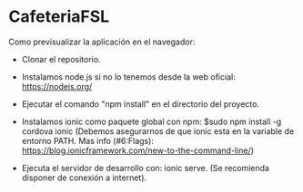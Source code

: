 # CafeteriaFSL

Como previsualizar la aplicación en el navegador:
- Clonar el repositorio.

- Instalamos node.js si no lo tenemos desde la web oficial: https://nodejs.org/

- Ejecutar el comando "npm install" en el directorio del proyecto.

- Instalamos ionic como paquete global con npm: $sudo npm install -g cordova ionic (Debemos asegurarnos de que ionic esta en la variable de entorno PATH. Mas info (#6:Flags): https://blog.ionicframework.com/new-to-the-command-line/)

- Ejecuta el servidor de desarrollo con: ionic serve. (Se recomienda disponer de conexión a internet).
